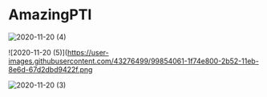 # AmazingPTI





![2020-11-20 (4)](https://user-images.githubusercontent.com/43276499/99854046-17b54380-2b52-11eb-97f9-3faa48e3ada5.png)


![2020-11-20 (5)](https://user-images.githubusercontent.com/43276499/99854061-1f74e800-2b52-11eb-8e6d-67d2dbd9422f.png

![2020-11-20 (3)](https://user-images.githubusercontent.com/43276499/99854081-27cd2300-2b52-11eb-94ee-e3cb98718916.png)